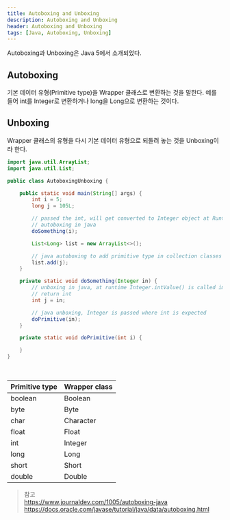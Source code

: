 ```yaml
---
title: Autoboxing and Unboxing
description: Autoboxing and Unboxing
header: Autoboxing and Unboxing
tags: [Java, Autoboxing, Unboxing]
---
```


Autoboxing과 Unboxing은 Java 5에서 소개되었다. 

## Autoboxing

기본 데이터 유형(Primitive type)을 Wrapper 클래스로 변환하는 것을 말한다. 예를 들어 int를 Integer로 변환하거나 long을 Long으로 변환하는 것이다.

## Unboxing

Wrapper 클래스의 유형을 다시 기본 데이터 유형으로 되돌려 놓는 것을 Unboxing이라 한다.

```java
import java.util.ArrayList;
import java.util.List;

public class AutoboxingUnboxing {

	public static void main(String[] args) {
		int i = 5;
		long j = 105L;

		// passed the int, will get converted to Integer object at Runtime using
		// autoboxing in java
		doSomething(i);

		List<Long> list = new ArrayList<>();

		// java autoboxing to add primitive type in collection classes
		list.add(j);
	}

	private static void doSomething(Integer in) {
		// unboxing in java, at runtime Integer.intValue() is called implicitly to
		// return int
		int j = in;

		// java unboxing, Integer is passed where int is expected
		doPrimitive(in);
	}

	private static void doPrimitive(int i) {

	}
}
```

<br/>

| Primitive type | Wrapper class |
| --- | --- |
| boolean | Boolean |
| byte | Byte |
| char | Character |
| float | Float |
| int | Integer |
| long | Long |
| short | Short |
| double | Double |

> 참고<br/>
> https://www.journaldev.com/1005/autoboxing-java
> https://docs.oracle.com/javase/tutorial/java/data/autoboxing.html
